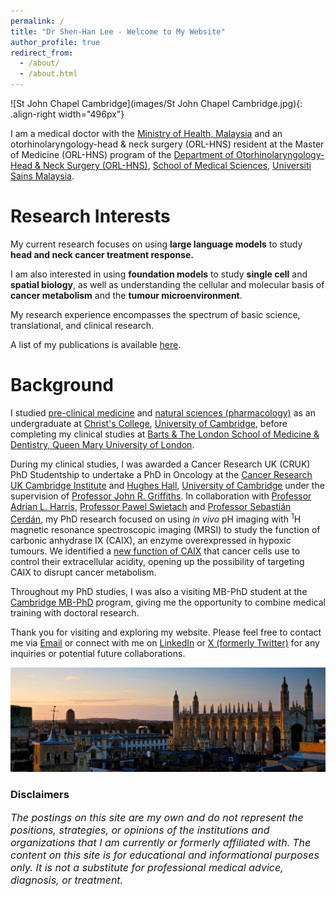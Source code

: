 ```yaml
---
permalink: /
title: "Dr Shen-Han Lee - Welcome to My Website"
author_profile: true
redirect_from: 
  - /about/
  - /about.html
---
```


![St John Chapel Cambridge](images/St John Chapel Cambridge.jpg){: .align-right width="496px"}  

I am a medical doctor with the [Ministry of Health, Malaysia](https://www.moh.gov.my/) and an otorhinolaryngology-head & neck surgery (ORL-HNS) resident at the Master of Medicine (ORL-HNS) program of the [Department of Otorhinolaryngology-Head & Neck Surgery (ORL-HNS)](https://medic.usm.my/home-orlhns.html), [School of Medical Sciences](https://medic.usm.my/), [Universiti Sains Malaysia](https://www.usm.my/). 

# <b>Research Interests</b>  

My current research focuses on using <b>large language models</b> to study <b>head and neck cancer treatment response.</b>  

I am also interested in using <b>foundation models</b> to study <b>single cell</b> and <b>spatial biology</b>, as well as understanding the cellular and molecular basis of <b>cancer metabolism</b> and the <b>tumour microenvironment</b>.

My research experience encompasses the spectrum of basic science, translational, and clinical research.  

A list of my publications is available [here](https://shenhanlee.github.io/publications).

# <b>Background</b>  

I studied [pre-clinical medicine](https://www.biology.cam.ac.uk/undergrads/MedST/Current/Course/Years1and2) and [natural sciences (pharmacology)](https://www.phar.cam.ac.uk/undergrads/bbs) as an undergraduate at [Christ's College](https://www.christs.cam.ac.uk), [University of Cambridge](https://www.cam.ac.uk), before completing my clinical studies at [Barts & The London School of Medicine & Dentistry, Queen Mary University of London](https://www.qmul.ac.uk/fmd/).  

During my clinical studies, I was awarded a Cancer Research UK (CRUK) PhD Studentship to undertake a PhD in Oncology at the [Cancer Research UK Cambridge Institute](https://www.cruk.cam.ac.uk) and [Hughes Hall](https://www.hughes.cam.ac.uk), [University of Cambridge](https://www.cam.ac.uk) under the supervision of [Professor John R. Griffiths](https://crukcambridgecentre.org.uk/users/griffiths). In collaboration with [Professor Adrian L. Harris](https://www.oncology.ox.ac.uk/team/adrian-harris), [Professor Pawel Swietach](https://www.dpag.ox.ac.uk/team/pawel-swietach) and [Professor Sebastián Cerdán](https://onlinelibrary.wiley.com/doi/full/10.1111/jnc.15828), my PhD research focused on using <i>in vivo</i> pH imaging with <sup>1</sup>H magnetic resonance spectroscopic imaging (MRSI) to study the function of carbonic anhydrase IX (CAIX), an enzyme overexpressed in hypoxic tumours. We identified a [new function of CAIX](https://www.nature.com/articles/s41416-018-0216-5) that cancer cells use to control their extracellular acidity, opening up the possibility of targeting CAIX to disrupt cancer metabolism. 

Throughout my PhD studies, I was also a visiting MB-PhD student at the [Cambridge MB-PhD](https://www.medschl.cam.ac.uk/clinical-school-mbphd-course-information) program, giving me the opportunity to combine medical training with doctoral research.  

Thank you for visiting and exploring my website. Please feel free to contact me via [Email](mailto:shen-han.lee@cantab.net) or connect with me on [LinkedIn](https://www.linkedin.com/in/shenhanlee/) or [X (formerly Twitter)](https://x.com/ShenHanLee) for any inquiries or potential future collaborations.  

![Picture of University of Cambridge](/images/Cambridge.jpeg)  

### <b>Disclaimers</b>  
<font size = "3"><i>The postings on this site are my own and do not represent the positions, strategies, or opinions of the institutions and organizations that I am currently or formerly affiliated with.</i></font>
<font size = "3"><i>The content on this site is for educational and informational purposes only. It is not a substitute for professional medical advice, diagnosis, or treatment.</i></font>  




